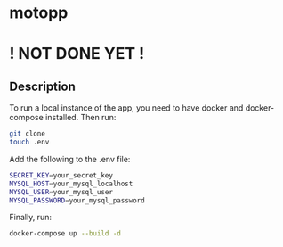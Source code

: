 # motopp
# ! NOT DONE YET !
## Description
To run a local instance of the app, you need to have docker and docker-compose installed.
Then run:
```Bash
git clone
touch .env
```
Add the following to the .env file:
```Bash
SECRET_KEY=your_secret_key
MYSQL_HOST=your_mysql_localhost
MYSQL_USER=your_mysql_user
MYSQL_PASSWORD=your_mysql_password
```
Finally, run:
```Bash
docker-compose up --build -d
```
